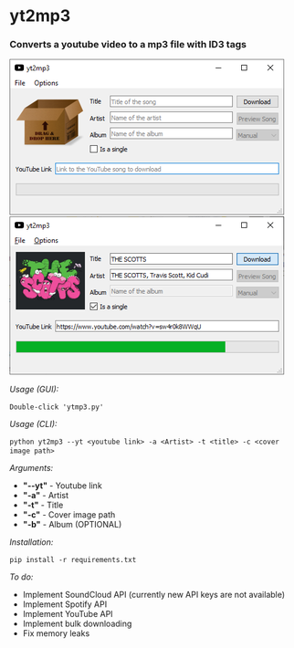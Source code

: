 yt2mp3
===
### Converts a youtube video to a mp3 file with ID3 tags

![Image_1](./1.png)
![Image_3](./3.png)
<img></img>

*Usage (GUI):*
```
Double-click 'ytmp3.py'
```

*Usage (CLI):*
```
python yt2mp3 --yt <youtube link> -a <Artist> -t <title> -c <cover image path>
```

*Arguments:*
- **"--yt"** - Youtube link
- **"-a"** - Artist
- **"-t"** - Title
- **"-c"** - Cover image path
- **"-b"** - Album (OPTIONAL)

*Installation:*
```
pip install -r requirements.txt
```

*To do:*
- Implement SoundCloud API (currently new API keys are not available)
- Implement Spotify API
- Implement YouTube API
- Implement bulk downloading
- Fix memory leaks
